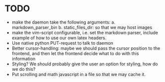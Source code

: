 # TODO
- make the daemon take the following arguments:
	a. markdown_parser_bin
	b. static_files_dir: so that we may host images
- make the vim-script configurable, i.e. set the markdown parser, include example of
how to use our own latex headers.
- Use native python PUT-request to talk to daemon
- Better cursor-handling: maybe we should pass the cursor position to the
  frontend, and then let the frontend decide what to do with this information
- Styling? We should probably give the user an option for styling, how do we do this?
- Put scrolling and math javascript in a file so that we may cache it.
